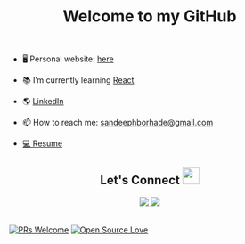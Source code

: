 <h1 align="center">Welcome to my GitHub</h1>
<br>
 <p align="left">

- 🖥 Personal website: <a href="https://sborhade.github.io" target="_blank">here</a> <br>

- 📚 I’m currently learning <a href="https://react.com/">React</a> <br>

- 🌎 <a href="https://www.linkedin.com/in/sandeephb/" target="-blank">LinkedIn</a> <br>

- 📫 How to reach me: sandeephborhade@gmail.com <br>

- <a href="https://sborhade.github.io/Resume/" target="_blank"> 💻 Resume</a>
  
 <h2 align="center"> Let's Connect <img src="https://media.giphy.com/media/jOz35yxbuhvVQDKrce/giphy.gif" height="30px" width="30px"></h2>

<div align="center">
      <a href="https://www.linkedin.com/in/sandeephb/">
        <img src="https://img.shields.io/badge/LinkedIn-0077B5?style=for-the-badge&logo=linkedin&logoColor=white">
      </a>
      <a href="mailto:sandeephborhade@gmail.com">
        <img src="https://img.shields.io/badge/Gmail-D14836?style=for-the-badge&logo=gmail&logoColor=white">
      </a>
  <br></br>
</div>

[![PRs Welcome](https://img.shields.io/badge/PRs-welcome-brightgreen.svg?style=flat&logo=github)](https://github.com/sborhade) [![Open Source Love](https://badges.frapsoft.com/os/v2/open-source.svg?v=103)](https://github.com/sborhade)

